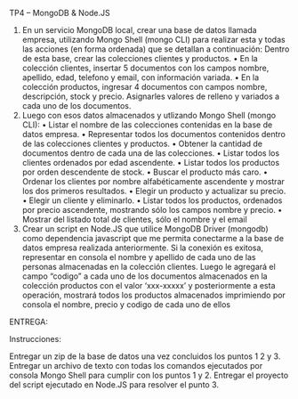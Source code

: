 TP4 – MongoDB & Node.JS

1. En un servicio MongoDB local, crear una base de datos llamada empresa, utilizando 
Mongo Shell (mongo CLI) para realizar esta y todas las acciones (en forma ordenada) 
que se detallan a continuación:
Dentro de esta base, crear las colecciones clientes y productos. 
• En la colección clientes, insertar 5 documentos con los campos nombre, apellido,
edad, telefono y email, con información variada.
• En la colección productos, ingresar 4 documentos con campos nombre, 
descripción, stock y precio. Asignarles valores de relleno y variados a cada uno 
de los documentos.
2. Luego con esos datos almacenados y utlizando Mongo Shell (mongo CLI):
• Listar el nombre de las colecciones contenidas en la base de datos empresa.
• Representar todos los documentos contenidos dentro de las colecciones clientes y 
productos.
• Obtener la cantidad de documentos dentro de cada una de las colecciones.
• Listar todos los clientes ordenados por edad ascendente.
• Listar todos los productos por orden descendente de stock.
• Buscar el producto más caro.
• Ordenar los clientes por nombre alfabéticamente ascendente y mostrar los dos 
primeros resultados.
• Elegir un producto y actualizar su precio.
• Elegir un cliente y eliminarlo.
• Listar todos los productos, ordenados por precio ascendente, mostrando sólo los 
campos nombre y precio.
• Mostrar del listado total de clientes, sólo el nombre y el email
3. Crear un script en Node.JS que utilice MongoDB Driver (mongodb) como 
dependencia javascript que me permita conectarme a la base de datos empresa realizada
anteriormente.
Si la conexión es exitosa, representar en consola el nombre y apellido de cada uno de las 
personas almacenadas en la colección clientes.
Luego le agregará el campo “codigo” a cada uno de los documentos almacenados en la 
colección productos con el valor ‘xxx-xxxxx’ y posteriormente a esta operación, 
mostrará todos los productos almacenados imprimiendo por consola el nombre, precio y 
codigo de cada uno de ellos

ENTREGA:

Instrucciones:

Entregar un zip de la base de datos una vez concluidos los puntos 1 2 y 3.
Entregar un archivo de texto con todas los comandos ejecutados por consola Mongo Shell para cumplir con los puntos 1 y 2.
Entregar el proyecto del script ejecutado en Node.JS para resolver el punto 3.
